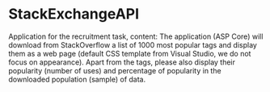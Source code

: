 # StackExchangeAPI
Application for the recruitment task, content:
    The application (ASP Core) will download from StackOverflow a list of 1000 most popular tags and display them as a web page (default CSS template from Visual Studio, we do not focus on appearance). Apart from the tags, please also display their popularity (number of uses) and percentage of popularity in the downloaded population (sample) of data.
